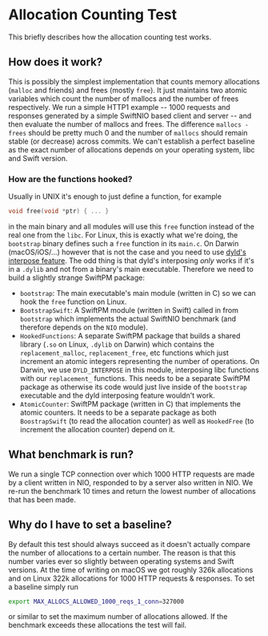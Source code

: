 # Allocation Counting Test

This briefly describes how the allocation counting test works.

## How does it work?

This is possibly the simplest implementation that counts memory allocations (`malloc` and friends) and frees (mostly `free`). It just maintains two atomic variables which count the number of mallocs and the number of frees respectively. We run a simple HTTP1 example -- 1000 requests and responses generated by a simple SwiftNIO based client and server -- and then evaluate the number of mallocs and frees. The difference `mallocs - frees` should be pretty much 0 and the number of `mallocs` should remain stable (or decrease) across commits. We can't establish a perfect baseline as the exact number of allocations depends on your operating system, libc and Swift version.

### How are the functions hooked?

Usually in UNIX it's enough to just define a function, for example

```C
void free(void *ptr) { ... }
```

in the main binary and all modules will use this `free` function instead of the real one from the `libc`. For Linux, this is exactly what we're doing, the `bootstrap` binary defines such a `free` function in its `main.c`. On Darwin (macOS/iOS/...) however that is not the case and you need to use [dyld's interpose feature](https://books.google.co.uk/books?id=K8vUkpOXhN4C&lpg=PA73&ots=OMjhRWWwUu&dq=dyld%20interpose&pg=PA73#v=onepage&q=dyld%20interpose&f=false). The odd thing is that dyld's interposing _only_ works if it's in a `.dylib` and not from a binary's main executable. Therefore we need to build a slightly strange SwiftPM package:

- `bootstrap`: The main executable's main module (written in C) so we can hook the `free` function on Linux.
- `BootstrapSwift`: A SwiftPM module (written in Swift) called in from `bootstrap` which implements the actual SwiftNIO benchmark (and therefore depends on the `NIO` module).
- `HookedFunctions`: A separate SwiftPM package that builds a shared library (`.so` on Linux, `.dylib` on Darwin) which contains the `replacement_malloc`, `replacement_free`, etc functions which just increment an atomic integers representing the number of operations. On Darwin, we use `DYLD_INTERPOSE` in this module, interposing libc functions with our `replacement_` functions. This needs to be a separate SwiftPM package as otherwise its code would just live inside of the `bootstrap` executable and the dyld interposing feature wouldn't work.
- `AtomicCounter`: SwiftPM package (written in C) that implements the atomic counters. It needs to be a separate package as both `BoostrapSwift` (to read the allocation counter) as well as `HookedFree` (to increment the allocation counter) depend on it.

## What benchmark is run?

We run a single TCP connection over which 1000 HTTP requests are made by a client written in NIO, responded to by a server also written in NIO. We re-run the benchmark 10 times and return the lowest number of allocations that has been made.

## Why do I have to set a baseline?

By default this test should always succeed as it doesn't actually compare the number of allocations to a certain number. The reason is that this number varies ever so slightly between operating systems and Swift versions. At the time of writing on macOS we got roughly 326k allocations and on Linux 322k allocations for 1000 HTTP requests & responses. To set a baseline simply run

```bash
export MAX_ALLOCS_ALLOWED_1000_reqs_1_conn=327000
```

or similar to set the maximum number of allocations allowed. If the benchmark exceeds these allocations the test will fail.
